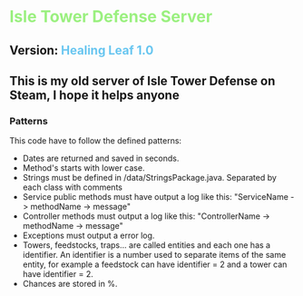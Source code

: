 # <font color="#9bf080"> Isle Tower Defense Server</font> 

## Version: <font color="#69c6f0"> Healing Leaf 1.0</font> 


## This is my old server of Isle Tower Defense on Steam, I hope it helps anyone


### Patterns
This code have to follow the defined patterns:

* Dates are returned and saved in seconds.
* Method's starts with lower case.
* Strings must be defined in /data/StringsPackage.java. Separated by each class with comments
* Service public methods must have output a log like this: "ServiceName -> methodName -> message"
* Controller methods must output a log like this: "ControllerName -> methodName -> message"
* Exceptions must output a error log.
* Towers, feedstocks, traps... are called entities and each one has a identifier. An identifier is a number used to separate items of the same entity,
for example a feedstock can have identifier = 2 and a tower can have identifier = 2.
* Chances are stored in %.
